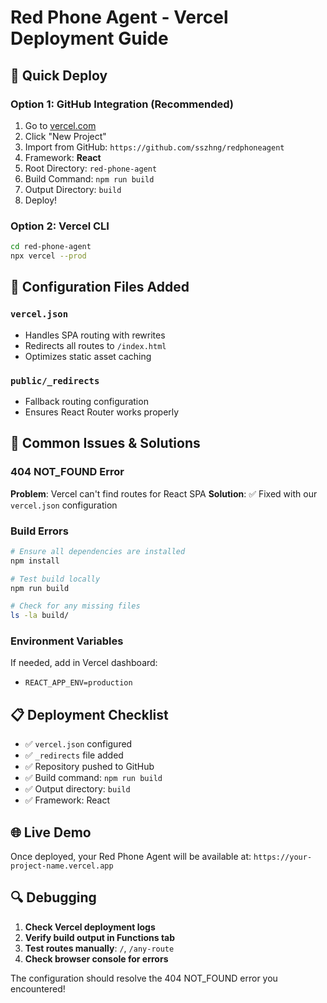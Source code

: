 # Red Phone Agent - Vercel Deployment Guide

## 🚀 Quick Deploy

### Option 1: GitHub Integration (Recommended)
1. Go to [vercel.com](https://vercel.com)
2. Click "New Project"
3. Import from GitHub: `https://github.com/sszhng/redphoneagent`
4. Framework: **React**
5. Root Directory: `red-phone-agent`
6. Build Command: `npm run build`
7. Output Directory: `build`
8. Deploy!

### Option 2: Vercel CLI
```bash
cd red-phone-agent
npx vercel --prod
```

## 🔧 Configuration Files Added

### `vercel.json`
- Handles SPA routing with rewrites
- Redirects all routes to `/index.html`
- Optimizes static asset caching

### `public/_redirects`
- Fallback routing configuration
- Ensures React Router works properly

## 🐛 Common Issues & Solutions

### 404 NOT_FOUND Error
**Problem**: Vercel can't find routes for React SPA
**Solution**: ✅ Fixed with our `vercel.json` configuration

### Build Errors
```bash
# Ensure all dependencies are installed
npm install

# Test build locally
npm run build

# Check for any missing files
ls -la build/
```

### Environment Variables
If needed, add in Vercel dashboard:
- `REACT_APP_ENV=production`

## 📋 Deployment Checklist

- ✅ `vercel.json` configured
- ✅ `_redirects` file added
- ✅ Repository pushed to GitHub
- ✅ Build command: `npm run build`
- ✅ Output directory: `build`
- ✅ Framework: React

## 🌐 Live Demo

Once deployed, your Red Phone Agent will be available at:
`https://your-project-name.vercel.app`

## 🔍 Debugging

1. **Check Vercel deployment logs**
2. **Verify build output in Functions tab**
3. **Test routes manually**: `/`, `/any-route`
4. **Check browser console for errors**

The configuration should resolve the 404 NOT_FOUND error you encountered!
